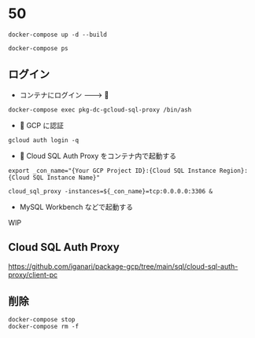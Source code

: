 # 50

```
docker-compose up -d --build
```
```
docker-compose ps
```



## ログイン

+ コンテナにログイン ---> :whale: 

```
docker-compose exec pkg-dc-gcloud-sql-proxy /bin/ash
```

+ :whale: GCP に認証

```
gcloud auth login -q
```

+ :whale: Cloud SQL Auth Proxy をコンテナ内で起動する

```
export _con_name="{Your GCP Project ID}:{Cloud SQL Instance Region}:{Cloud SQL Instance Name}"
```
```
cloud_sql_proxy -instances=${_con_name}=tcp:0.0.0.0:3306 &
```

+ MySQL Workbench などで起動する


WIP

## Cloud SQL Auth Proxy

https://github.com/iganari/package-gcp/tree/main/sql/cloud-sql-auth-proxy/client-pc


## 削除

```
docker-compose stop
docker-compose rm -f
```